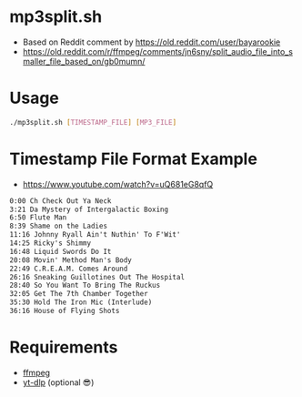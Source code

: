# mp3split.sh
* Based on Reddit comment by https://old.reddit.com/user/bayarookie
* https://old.reddit.com/r/ffmpeg/comments/jn6sny/split_audio_file_into_smaller_file_based_on/gb0mumn/

# Usage
```bash
./mp3split.sh [TIMESTAMP_FILE] [MP3_FILE]
```

# Timestamp File Format Example
*  https://www.youtube.com/watch?v=uQ681eG8qfQ
```txt
0:00 Ch Check Out Ya Neck
3:21 Da Mystery of Intergalactic Boxing
6:50 Flute Man
8:39 Shame on the Ladies
11:16 Johnny Ryall Ain't Nuthin' To F'Wit'
14:25 Ricky's Shimmy
16:48 Liquid Swords Do It
20:08 Movin' Method Man's Body
22:49 C.R.E.A.M. Comes Around
26:16 Sneaking Guillotines Out The Hospital
28:40 So You Want To Bring The Ruckus
32:05 Get The 7th Chamber Together
35:30 Hold The Iron Mic (Interlude)
36:16 House of Flying Shots
```

# Requirements
 * [ffmpeg](https://ffmpeg.org)
 * [yt-dlp](https://github.com/yt-dlp/yt-dlp) (optional 😎)